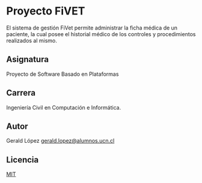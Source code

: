 # Proyecto FiVET
El sistema de gestión FiVet permite administrar la ficha médica de un paciente, la cual posee el historial médico
de los controles y procedimientos realizados al mismo. 

## Asignatura
Proyecto de Software Basado en Plataformas
## Carrera
Ingeniería Civil en Computación e Informática.
## Autor
Gerald López
gerald.lopez@alumnos.ucn.cl
## Licencia
[MIT](https://choosealicense.com/licenses/mit/)
